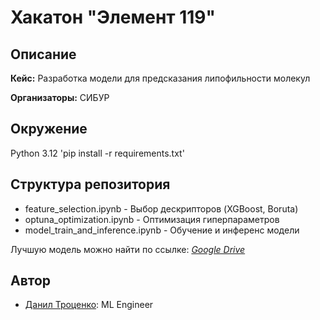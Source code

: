 # Хакатон "Элемент 119"

## Описание

**Кейс:** Разработка модели для предсказания липофильности молекул

**Организаторы:** СИБУР

## Окружение
Python 3.12
'pip install -r requirements.txt'

## Структура репозитория
* feature_selection.ipynb - Выбор дескрипторов (XGBoost, Boruta)
* optuna_optimization.ipynb - Оптимизация гиперпараметров
* model_train_and_inference.ipynb - Обучение и инференс модели

Лучшую модель можно найти по ссылке: [*Google Drive*](https://drive.google.com/drive/folders/1DyR84OckEsTja0LZDTKo4nvHwS7UWa-F?usp=sharing)

## Автор
* [Данил Троценко](https://t.me/Da5ker): ML Engineer
